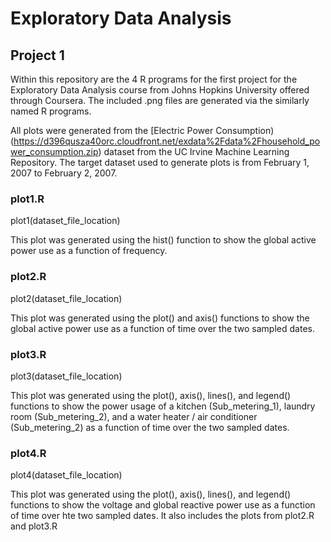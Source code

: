 # Exploratory Data Analysis
## Project 1

Within this repository are the 4 R programs for the first project for the Exploratory Data Analysis course from Johns Hopkins University offered through Coursera. The included .png files are generated via the similarly named R programs.

All plots were generated from the [Electric Power Consumption)(https://d396qusza40orc.cloudfront.net/exdata%2Fdata%2Fhousehold_power_consumption.zip) dataset from the UC Irvine Machine Learning Repository. The target dataset used to generate plots is from February 1, 2007 to February 2, 2007.

### plot1.R
plot1(dataset_file_location)

This plot was generated using the hist() function to show the global active power use as a function of frequency.

### plot2.R
plot2(dataset_file_location)

This plot was generated using the plot() and axis() functions to show the global active power use as a function of time over the two sampled dates.

### plot3.R
plot3(dataset_file_location)

This plot was generated using the plot(), axis(), lines(), and legend() functions to show the power usage of a kitchen (Sub_metering_1), laundry room (Sub_metering_2), and a water heater / air conditioner (Sub_metering_2) as a function of time over the two sampled dates.

### plot4.R
plot4(dataset_file_location)

This plot was generated using the plot(), axis(), lines(), and legend() functions to show the voltage and global reactive power use as a function of time over hte two sampled dates. It also includes the plots from plot2.R and plot3.R

